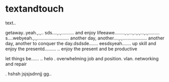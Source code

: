 # textandtouch
text..

getaway..yeah.,.,..
sds....,.,..........
and enjoy lifeeawe........,.,...,..,.,...,.,.........
s....webyeah.,.,.........................
another day, another....,.,...................
another day, another to conquer the day.dsdsde.......
eesdsyeah.......
up skill and enjoy the presentd.........
..
enjoy the present and be productive 

let things be......
..
helo
. overwhelming job and position. vlan. networking and repair

.
hshsh
jsjsjsdnnjj
gg..
